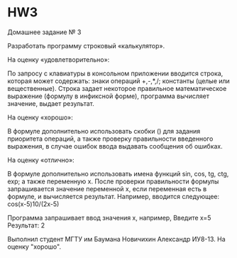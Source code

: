 # HW3

Домашнее задание № 3

Разработать программу строковый «калькулятор».

На оценку «удовлетворительно»:

По запросу с клавиатуры в консольном приложении вводится строка, которая может содержать: знаки операций +,-,*,/; константы (целые или вещественные). Строка задает некоторое правильное математическое выражение (формулу в инфиксной форме), программа вычисляет значение, выдает результат.

На оценку «хорошо»:

В формуле дополнительно использовать скобки () для задания приоритета операций, а также проверку правильности введенного выражения, в случае ошибок ввода выдавать сообщения об ошибках.

На оценку «отлично»:

В формуле дополнительно использовать имена функций sin, cos, tg, ctg, exp; а также переменную x. После проверки правильности формулы запрашивается значение переменной x, если переменная есть в формуле, и вычисляется результат. Например, вводится следующее: cos(x-5)10/(2x-5)

Программа запрашивает ввод значения x, например, Введите x=5 Результат: 2

Выполнил студент МГТУ им Баумана Новичихин Александр ИУ8-13.
На оценку "хорошо".
